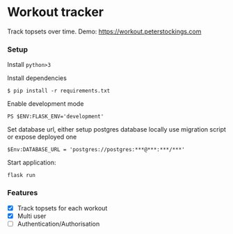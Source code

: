 # Workout tracker

Track topsets over time.
Demo: https://workout.peterstockings.com

### Setup

Install `python>3`

Install dependencies

```
$ pip install -r requirements.txt
```

Enable development mode

```
PS $ENV:FLASK_ENV='development'
```

Set database url, either setup postgres database locally use migration script or expose deployed one

```
$Env:DATABASE_URL = 'postgres://postgres:***@***:***/***'
```

Start application:

```
flask run
```

### Features

- [x] Track topsets for each workout
- [x] Multi user
- [ ] Authentication/Authorisation

